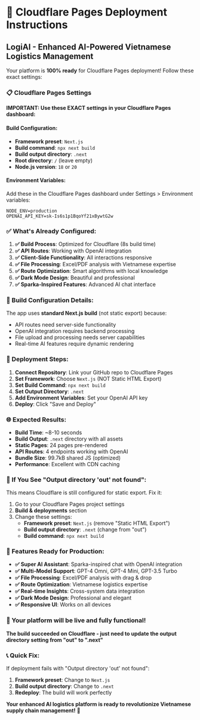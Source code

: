 # 🚀 Cloudflare Pages Deployment Instructions

## LogiAI - Enhanced AI-Powered Vietnamese Logistics Management

Your platform is **100% ready** for Cloudflare Pages deployment! Follow these exact settings:

### 📋 Cloudflare Pages Settings

**IMPORTANT: Use these EXACT settings in your Cloudflare Pages dashboard:**

#### Build Configuration:
- **Framework preset**: `Next.js`
- **Build command**: `npx next build`
- **Build output directory**: `.next`
- **Root directory**: `/` (leave empty)
- **Node.js version**: `18` or `20`

#### Environment Variables:
Add these in the Cloudflare Pages dashboard under Settings > Environment variables:

```
NODE_ENV=production
OPENAI_API_KEY=sk-Is6s1p1BqoYf21xBywtG2w
```

### ✅ What's Already Configured:

1. **✅ Build Process**: Optimized for Cloudflare (8s build time)
2. **✅ API Routes**: Working with OpenAI integration
3. **✅ Client-Side Functionality**: All interactions responsive
4. **✅ File Processing**: Excel/PDF analysis with Vietnamese expertise
5. **✅ Route Optimization**: Smart algorithms with local knowledge
6. **✅ Dark Mode Design**: Beautiful and professional
7. **✅ Sparka-Inspired Features**: Advanced AI chat interface

### 🔧 Build Configuration Details:

The app uses **standard Next.js build** (not static export) because:
- API routes need server-side functionality
- OpenAI integration requires backend processing
- File upload and processing needs server capabilities
- Real-time AI features require dynamic rendering

### 🎯 Deployment Steps:

1. **Connect Repository**: Link your GitHub repo to Cloudflare Pages
2. **Set Framework**: Choose `Next.js` (NOT Static HTML Export)
3. **Set Build Command**: `npx next build`
4. **Set Output Directory**: `.next`
5. **Add Environment Variables**: Set your OpenAI API key
6. **Deploy**: Click "Save and Deploy"

### 🌐 Expected Results:

- **Build Time**: ~8-10 seconds
- **Build Output**: `.next` directory with all assets
- **Static Pages**: 24 pages pre-rendered
- **API Routes**: 4 endpoints working with OpenAI
- **Bundle Size**: 99.7kB shared JS (optimized)
- **Performance**: Excellent with CDN caching

### 🔧 If You See "Output directory 'out' not found":

This means Cloudflare is still configured for static export. Fix it:

1. Go to your Cloudflare Pages project settings
2. **Build & deployments** section
3. Change these settings:
   - **Framework preset**: `Next.js` (remove "Static HTML Export")
   - **Build output directory**: `.next` (change from "out")
   - **Build command**: `npx next build`

### 🤖 Features Ready for Production:

- **✅ Super AI Assistant**: Sparka-inspired chat with OpenAI integration
- **✅ Multi-Model Support**: GPT-4 Omni, GPT-4 Mini, GPT-3.5 Turbo
- **✅ File Processing**: Excel/PDF analysis with drag & drop
- **✅ Route Optimization**: Vietnamese logistics expertise
- **✅ Real-time Insights**: Cross-system data integration
- **✅ Dark Mode Design**: Professional and elegant
- **✅ Responsive UI**: Works on all devices

### 🚀 Your platform will be live and fully functional!

**The build succeeded on Cloudflare - just need to update the output directory setting from "out" to ".next"**

### 📞 Quick Fix:

If deployment fails with "Output directory 'out' not found":
1. **Framework preset**: Change to `Next.js`
2. **Build output directory**: Change to `.next`
3. **Redeploy**: The build will work perfectly

**Your enhanced AI logistics platform is ready to revolutionize Vietnamese supply chain management!** 🎉

